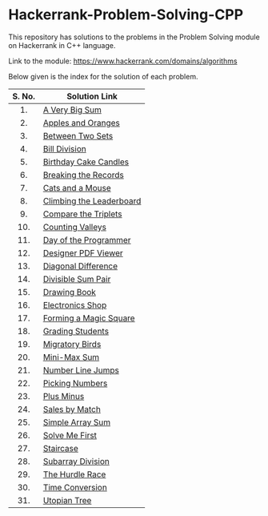 # Hackerrank-Problem-Solving-CPP
This repository has solutions to the problems in the Problem Solving module on Hackerrank in C++ language.

Link to the module: https://www.hackerrank.com/domains/algorithms

Below given is the index for the solution of each problem.

| S. No.  | Solution Link |
|:---------------:|---------------|
|1.| [A Very Big Sum](https://github.com/niharika1102/Hackerrank-Problem-Solving-CPP/blob/main/A%20Very%20Big%20Sum.cpp)  |
|2.| [Apples and Oranges](https://github.com/niharika1102/Hackerrank-Problem-Solving-CPP/blob/main/Apple%20and%20Orange.cpp)  |
|3.| [Between Two Sets](https://github.com/niharika1102/Hackerrank-Problem-Solving-CPP/blob/main/Between%20Two%20Sets.cpp)|
|4.|[Bill Division](https://github.com/niharika1102/Hackerrank-Problem-Solving-CPP/blob/main/Bill%20Division.cpp)|
|5.| [Birthday Cake Candles](https://github.com/niharika1102/Hackerrank-Problem-Solving-CPP/blob/main/Birthday%20Cake%20Candles.cpp)|
|6.|[Breaking the Records](https://github.com/niharika1102/Hackerrank-Problem-Solving-CPP/blob/main/Breaking%20the%20Records.cpp)|
|7.|[Cats and a Mouse](https://github.com/niharika1102/Hackerrank-Problem-Solving-CPP/blob/main/Cats%20and%20a%20Mouse.cpp)|
|8.|[Climbing the Leaderboard](https://github.com/niharika1102/Hackerrank-Problem-Solving-CPP/blob/main/Climbing%20the%20Leaderboard.cpp)|
|9.|[Compare the Triplets](https://github.com/niharika1102/Hackerrank-Problem-Solving-CPP/blob/main/Compare%20the%20Triplets.cpp)|
|10.|[Counting Valleys](https://github.com/niharika1102/Hackerrank-Problem-Solving-CPP/blob/main/Counting%20Valleys.cpp)|
|11.|[Day of the Programmer](https://github.com/niharika1102/Hackerrank-Problem-Solving-CPP/blob/main/Day%20of%20the%20Programmer.cpp)|
|12.|[Designer PDF Viewer](https://github.com/niharika1102/Hackerrank-Problem-Solving-CPP/blob/main/Designer%20PDF%20Viewer.cpp)|
|13.|[Diagonal Difference](https://github.com/niharika1102/Hackerrank-Problem-Solving-CPP/blob/main/Diagonal%20Difference.cpp)|
|14.|[Divisible Sum Pair](https://github.com/niharika1102/Hackerrank-Problem-Solving-CPP/blob/main/Divisible%20Sum%20Pair.cpp)|
|15.|[Drawing Book](https://github.com/niharika1102/Hackerrank-Problem-Solving-CPP/blob/main/Drawing%20Book.cpp)|
|16.|[Electronics Shop](https://github.com/niharika1102/Hackerrank-Problem-Solving-CPP/blob/main/Electronics%20Shop.cpp)|
|17.|[Forming a Magic Square](https://github.com/niharika1102/Hackerrank-Problem-Solving-CPP/blob/main/Forming%20a%20Magic%20Square.cpp)|
|18.|[Grading Students](https://github.com/niharika1102/Hackerrank-Problem-Solving-CPP/blob/main/Grading%20Students.cpp)|
|19.|[Migratory Birds](https://github.com/niharika1102/Hackerrank-Problem-Solving-CPP/blob/main/Migratory%20Birds.cpp)|
|20.|[Mini-Max Sum](https://github.com/niharika1102/Hackerrank-Problem-Solving-CPP/blob/main/Mini-Max%20Sum.cpp)|
|21.|[Number Line Jumps](https://github.com/niharika1102/Hackerrank-Problem-Solving-CPP/blob/main/Number%20Line%20Jumps.cpp)|
|22.|[Picking Numbers](https://github.com/niharika1102/Hackerrank-Problem-Solving-CPP/blob/main/Picking%20Numbers.cpp)|
|23.|[Plus Minus](https://github.com/niharika1102/Hackerrank-Problem-Solving-CPP/blob/main/Plus%20Minus.cpp)|
|24.|[Sales by Match](https://github.com/niharika1102/Hackerrank-Problem-Solving-CPP/blob/main/Sales%20By%20Match.cpp)|
|25.|[Simple Array Sum](https://github.com/niharika1102/Hackerrank-Problem-Solving-CPP/blob/main/Simple%20Array%20Sum.cpp)|
|26.|[Solve Me First](https://github.com/niharika1102/Hackerrank-Problem-Solving-CPP/blob/main/Solve%20Me%20First.cpp)|
|27.|[Staircase](https://github.com/niharika1102/Hackerrank-Problem-Solving-CPP/blob/main/Staircase.cpp)|
|28.|[Subarray Division](https://github.com/niharika1102/Hackerrank-Problem-Solving-CPP/blob/main/Subarray%20Division.cpp)|
|29.|[The Hurdle Race](https://github.com/niharika1102/Hackerrank-Problem-Solving-CPP/blob/main/The%20Hurdle%20Race.cpp)|
|30.|[Time Conversion](https://github.com/niharika1102/Hackerrank-Problem-Solving-CPP/blob/main/Time%20Conversion.cpp)|
|31.|[Utopian Tree](https://github.com/niharika1102/Hackerrank-Problem-Solving-CPP/blob/main/Utopian%20Tree.cpp)|
